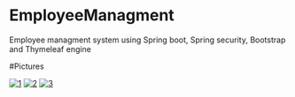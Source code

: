 # EmployeeManagment
Employee managment system using Spring boot, Spring security, Bootstrap and Thymeleaf engine

#Pictures

<a href="https://ibb.co/Q8bKCNh"><img src="https://i.ibb.co/f81xnpZ/1.png" alt="1" border="0"></a>
<a href="https://ibb.co/hy4w3DX"><img src="https://i.ibb.co/s2Nz8y5/2.png" alt="2" border="0"></a>
<a href="https://ibb.co/f8stq6f"><img src="https://i.ibb.co/1skK7y1/3.png" alt="3" border="0"></a>
